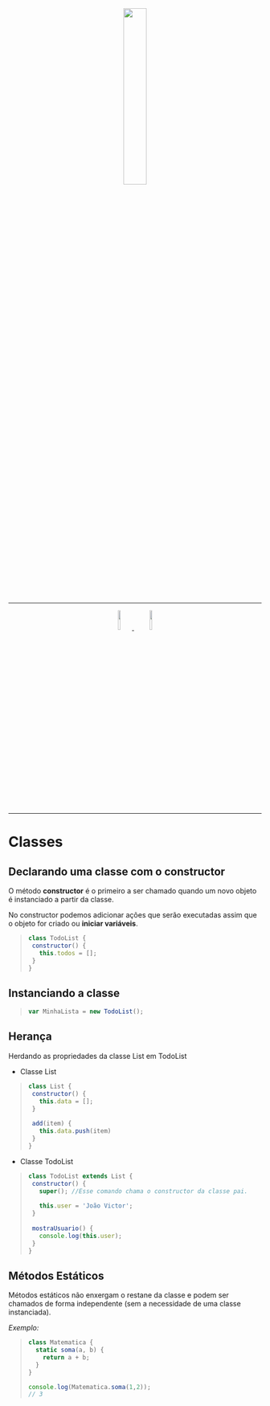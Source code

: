 <div  align="center">
<!-- Top Image and Title -->
<img  src="https://img.shields.io/badge/ECMAScript6-%23FA7343.svg?&style=for-the-badge&logo=javascript&logoColor=white"  width="30%"><br/>

<hr>

<a href='./eslint/README.md'>
<img  src="https://img.shields.io/badge/-ESLint-4B32C3?style=flat&logoColor=fff&logo=eslint"  width="10%">
</a> &nbsp;
<a href='./prettier/README.md'>
<img  src="https://img.shields.io/badge/-Prettier-EA5E5E?style=flat&logoColor=fff&logo=prettier"  width="10%">
</a>

<hr>
</div>

# Classes

## Declarando uma classe com o constructor

O método **constructor** é o primeiro a ser chamado quando um novo objeto é instanciado a partir da classe.

No constructor podemos adicionar ações que serão executadas assim que o objeto for criado ou **iniciar variáveis**.


>```javascript
>class TodoList {
>  constructor() {
>    this.todos = [];
>  }
>}
>```

## Instanciando a classe
>```javascript
>var MinhaLista = new TodoList();
>```

## Herança
Herdando as propriedades da classe List em TodoList
- Classe List
>```javascript
>class List {
>  constructor() {
>    this.data = [];
>  }
>  
>  add(item) {
>    this.data.push(item)
>  }
>}
>```

- Classe TodoList
>```javascript
> class TodoList extends List {
>  constructor() {
>    super(); //Esse comando chama o constructor da classe pai.
>    
>    this.user = 'João Victor';
>  }
>  
>  mostraUsuario() {
>    console.log(this.user);
>  }
>}
>```

## Métodos Estáticos
Métodos estáticos não enxergam o restane da classe e podem ser chamados de forma independente (sem a necessidade de uma classe instanciada).

*Exemplo:*
>```javascript
>class Matematica {
>   static soma(a, b) {
>     return a + b;
>   }
>}
>
>console.log(Matematica.soma(1,2));
>// 3
>```
